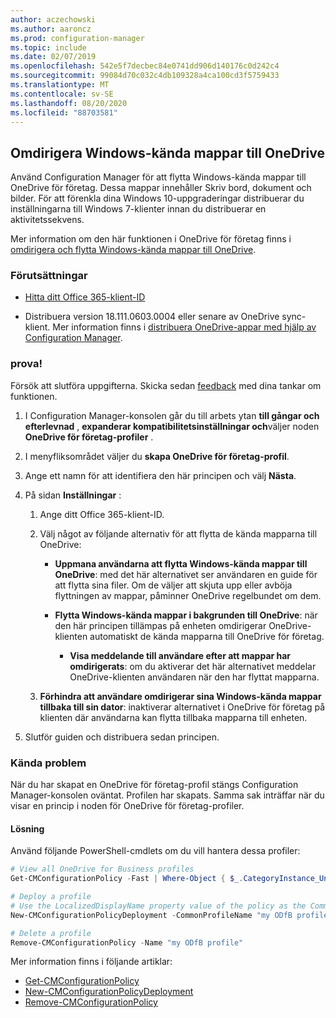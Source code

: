 ```yaml
---
author: aczechowski
ms.author: aaroncz
ms.prod: configuration-manager
ms.topic: include
ms.date: 02/07/2019
ms.openlocfilehash: 542e5f7decbec84e0741dd906d140176c0d242c4
ms.sourcegitcommit: 99084d70c032c4db109328a4ca100cd3f5759433
ms.translationtype: MT
ms.contentlocale: sv-SE
ms.lasthandoff: 08/20/2020
ms.locfileid: "88703581"
---
```

## <a name="redirect-windows-known-folders-to-onedrive"></a><a name="bkmk_odfb"></a> Omdirigera Windows-kända mappar till OneDrive
<!--3556021-->

Använd Configuration Manager för att flytta Windows-kända mappar till OneDrive för företag. Dessa mappar innehåller Skriv bord, dokument och bilder. För att förenkla dina Windows 10-uppgraderingar distribuerar du inställningarna till Windows 7-klienter innan du distribuerar en aktivitetssekvens. 

Mer information om den här funktionen i OneDrive för företag finns i [omdirigera och flytta Windows-kända mappar till OneDrive](/onedrive/redirect-known-folders).


### <a name="prerequisites"></a>Förutsättningar

- [Hitta ditt Office 365-klient-ID](/onedrive/find-your-office-365-tenant-id)  

- Distribuera version 18.111.0603.0004 eller senare av OneDrive sync-klient. Mer information finns i [distribuera OneDrive-appar med hjälp av Configuration Manager](/onedrive/deploy-on-windows).  


### <a name="try-it-out"></a>prova!

Försök att slutföra uppgifterna. Skicka sedan [feedback](../../../../understand/find-help.md#product-feedback) med dina tankar om funktionen.

1. I Configuration Manager-konsolen går du till arbets ytan **till gångar och efterlevnad** , **expanderar kompatibilitetsinställningar och**väljer noden **OneDrive för företag-profiler** .  

2. I menyfliksområdet väljer du **skapa OneDrive för företag-profil**.  

3. Ange ett namn för att identifiera den här principen och välj **Nästa**.  

4. På sidan **Inställningar** :

    1. Ange ditt Office 365-klient-ID.  

    2. Välj något av följande alternativ för att flytta de kända mapparna till OneDrive:  

        - **Uppmana användarna att flytta Windows-kända mappar till OneDrive**: med det här alternativet ser användaren en guide för att flytta sina filer. Om de väljer att skjuta upp eller avböja flyttningen av mappar, påminner OneDrive regelbundet om dem.  

        - **Flytta Windows-kända mappar i bakgrunden till OneDrive**: när den här principen tillämpas på enheten omdirigerar OneDrive-klienten automatiskt de kända mapparna till OneDrive för företag.  

            - **Visa meddelande till användare efter att mappar har omdirigerats**: om du aktiverar det här alternativet meddelar OneDrive-klienten användaren när den har flyttat mapparna.  

    3. **Förhindra att användare omdirigerar sina Windows-kända mappar tillbaka till sin dator**: inaktiverar alternativet i OneDrive för företag på klienten där användarna kan flytta tillbaka mapparna till enheten.  

5. Slutför guiden och distribuera sedan principen.  


### <a name="known-issue"></a>Kända problem

När du har skapat en OneDrive för företag-profil stängs Configuration Manager-konsolen oväntat. Profilen har skapats. Samma sak inträffar när du visar en princip i noden för OneDrive för företag-profiler. 

#### <a name="workaround"></a>Lösning
Använd följande PowerShell-cmdlets om du vill hantera dessa profiler:


```PowerShell
# View all OneDrive for Business profiles
Get-CMConfigurationPolicy -Fast | Where-Object { $_.CategoryInstance_UniqueIDs -eq "SettingsAndPolicy:SMS_OneDriveKnownFolderMigrationSettings" }

# Deploy a profile
# Use the LocalizedDisplayName property value of the policy as the CommonProfileName parameter.
New-CMConfigurationPolicyDeployment -CommonProfileName "my ODfB profile" -CollectionName "my collection"

# Delete a profile
Remove-CMConfigurationPolicy -Name "my ODfB profile"
```

Mer information finns i följande artiklar:
- [Get-CMConfigurationPolicy](/powershell/module/configurationmanager/get-cmconfigurationpolicy?view=sccm-ps)
- [New-CMConfigurationPolicyDeployment](/powershell/module/ConfigurationManager/New-CMConfigurationPolicyDeployment?view=sccm-ps)
- [Remove-CMConfigurationPolicy](/powershell/module/configurationmanager/remove-cmconfigurationpolicy?view=sccm-ps)